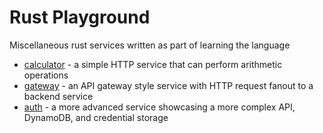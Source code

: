 # Rust Playground

Miscellaneous rust services written as part of learning the language

* [calculator](services/calculator) - a simple HTTP service that can perform arithmetic operations
* [gateway](./service/gateway) - an API gateway style service with HTTP request fanout to a backend service
* [auth](services/auth) - a more advanced service showcasing a more complex API, DynamoDB, and credential storage
